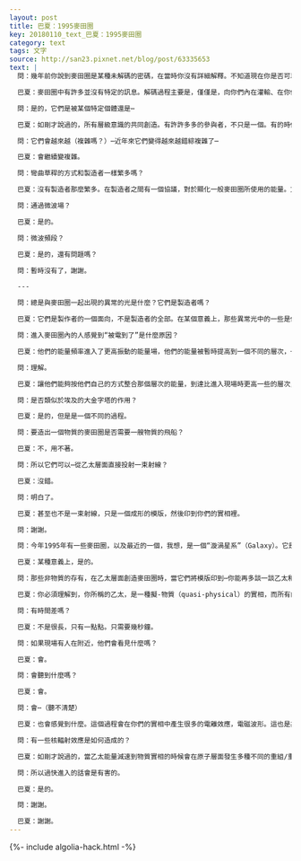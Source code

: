 ```yaml
---
layout: post
title: 巴夏：1995麥田圈
key: 20180110_text_巴夏：1995麥田圈
category: text
tags: 文字
source: http://san23.pixnet.net/blog/post/63335653
text: |
  問：幾年前你說到麥田圈是某種未解碼的密碼，在當時你沒有詳細解釋。不知道現在你是否可以多做一些解釋⋯

  巴夏：麥田圈中有許多並沒有特定的訊息。解碼過程主要是，僅僅是，向你們內在灌輸、在你們的內在激發、浮現一些你們自己的能量、頻率和認知。它們在許多方面是“鏡子”，是“切片”，以幾何語言說話的更高維度形體的切片，讓你們通過與其建立振動連接，接觸你們宇宙實相結構的幾何語言。有一些，有幾個，帶有特定的訊息，特定的反射，可以被更實際地解碼，更線性地解碼，但是它們全都是全息、多維性質的，主要目的是以其神秘，引誘你們到較高自我，較高意識。它們是很多不同層級意識—包括你們的未來自己—的共同創造，所以它們在某種意義上，就像是你，在引誘自己朝向自己，提自己的鞋後幫，把自己拉起來（讓自己振作起來）⋯，至少這是其中一個方面。這些對你是否有意義？

  問：是的，它們是被某個特定個體還是⋯

  巴夏：如剛才說過的，所有層級意識的共同創造。有許許多多的參與者，不只是一個。有的時候不同的聯邦參與製造了不同的麥田圈，不同的群體、不同的團體、不同的集體參與製造了不同的麥田圈，為了種種原因和議程⋯但是沒有任何麥田圈是單獨的個體製造的。

  問：它們會越來越（複雜嗎？）⋯近年來它們變得越來越錯綜複雜了⋯

  巴夏：會繼續變複雜。

  問：彎曲草稈的方式和製造者一樣繁多嗎？

  巴夏：沒有製造者那麼繁多。在製造者之間有一個協議，對於顯化一般麥田圈所使用的能量。方法或許有幾種，但是總體上，大多數群體使用那些方法中的一種，也許，更多使用的是電磁操縱。

  問：通過微波場？

  巴夏：是的。

  問：微波頻段？

  巴夏：是的，還有問題嗎？

  問：暫時沒有了，謝謝。

  ---

  問：總是與麥田圈一起出現的異常的光是什麼？它們是製造者嗎？

  巴夏：它們是製作者的一個面向，不是製造者的全部。在某個意義上，那些異常光中的一些是你們所稱的探測器⋯參與製造麥田圈的集體意識的延伸。這些延伸的功能是作為出口或導管，操縱能量可以通過其傳導，製造效果的信息也可以通過其被接收，集體經驗也可以在其中被處理和記錄。

  問：進入麥田圈內的人感覺到“被電到了”是什麼原因？

  巴夏：他們的能量頻率進入了更高振動的能量場，他們的能量被暫時提高到一個不同的層次，一個更加接近他們的較高自我的層次，繼而他們得以按自己的步調吸收該能量，整合該能量。允許該能量幫助他們接觸到他們內在被分隔的部分，提供給他們一個機會，在合適的時間整合那些分隔部分。但是你所說的“電擊”，就像是被加強，放大了，真的“電大”了。你明白嗎？

  問：理解。

  巴夏：讓他們能夠按他們自己的方式整合那個層次的能量，到達比進入現場時更高一些的層次，成為一個新的自己。他們被充了一次電，被給了一個挑戰，去跟上那股頻率。

  問：是否類似於埃及的大金字塔的作用？

  巴夏：是的，但是是一個不同的過程。

  問：要造出一個物質的麥田圈是否需要一艘物質的飛船？

  巴夏：不，用不著。

  問：所以它們可以⋯從乙太層面直接投射一束射線？

  巴夏：沒錯。

  問：明白了。

  巴夏：甚至也不是一束射線，只是一個成形的模版，然後印到你們的實相裡。

  問：謝謝。

  問：今年1995年有一些麥田圈，以及最近的一個，我想，是一個“漩渦星系”（Galaxy）。它是星際聯邦的標誌嗎？

  巴夏：某種意義上，是的。

  問：那些非物質的存有，在乙太層面創造麥田圈時，當它們將模版印到⋯你能再多談一談乙太和物質之間的內在聯繫是如何發生的嗎？為什麼這個過程會產生微波輻射？

  巴夏：你必須理解到，你所稱的乙太，是一種擬-物質（quasi-physical）的實相，而所有的實相都是你們物質實相的一個延伸，一個更精妙的延伸版本，更靈活，更黏軟，更可塑，在其中更容易將一個畫面直接從心智、從意識顯化出來。接著，通過“專注/聚焦”（focus），通過“意願/意圖”（intention），在乙太能量中已經印刻好的圖像、形態被固化、成形為物質模版。在某種意義上，它被減速了，暫且這麼說，顯化於較濃密的物質實相中，從較高的擬物質轉譯成較低的、更成形的物質實相，被印刻在意識能量的物質中。

  問：有時間差嗎？

  巴夏：不是很長，只有一點點。只需要幾秒鐘。

  問：如果現場有人在附近，他們會看見什麼嗎？

  巴夏：會。

  問：會聽到什麼嗎？

  巴夏：會。

  問：會⋯（聽不清楚）

  巴夏：也會感覺到什麼。這個過程會在你們的實相中產生很多的電離效應，電磁波形。這也是為什麼大多數情況下人們不會被允許在場。在很多情況中，一些麥田圈的形成過程會對你們的物質身體造成損害。

  問：有一些核輻射效應是如何造成的？

  巴夏：如剛才說過的，當乙太能量減速到物質實相的時候會在原子層面發生多種不同的重組/重構，附帶反應之一就是短時間內的放射性，不久便會消散，從而允許你們的物質身體安全進入那些麥田圈內。

  問：所以過快進入的話會是有害的。

  巴夏：是的。

  問：謝謝。

  巴夏：謝謝。
---
```


{%- include algolia-hack.html -%}
